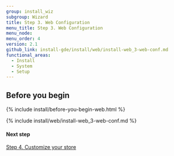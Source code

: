 ```yaml
---
group: install_wiz
subgroup: Wizard
title: Step 3. Web Configuration
menu_title: Step 3. Web Configuration
menu_node:
menu_order: 4
version: 2.1
github_link: install-gde/install/web/install-web_3-web-conf.md
functional_areas:
  - Install
  - System
  - Setup
---
```


## Before you begin
{% include install/before-you-begin-web.html %}

{% include install/web/install-web_3-web-conf.md %}

#### Next step
<a href="{{page.baseurl}}/install-gde/install/web/install-web_4-customize-store.html">Step 4. Customize your store</a>

